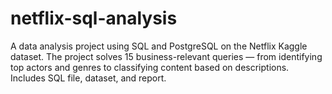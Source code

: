 # netflix-sql-analysis
A data analysis project using SQL and PostgreSQL on the Netflix Kaggle dataset. The project solves 15 business-relevant queries — from identifying top actors and genres to classifying content based on descriptions. Includes SQL file, dataset, and report.
